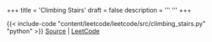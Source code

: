 +++
title = 'Climbing Stairs'
draft = false
description =  '''
'''
+++

{{< include-code "content/leetcode/leetcode/src/climbing_stairs.py" "python" >}}
[Source](https://github.com/grind-rip/leetcode/blob/master/src/climbing_stairs.py) | [LeetCode](https://leetcode.com/problems/climbing-stairs)
